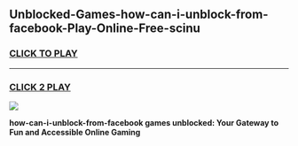 
## Unblocked-Games-how-can-i-unblock-from-facebook-Play-Online-Free-scinu
<h3>
<a href="https://premium76.site?title=how-can-i-unblock-from-facebook&ref=26A">CLICK TO PLAY</a></h3>
<hr>

<h3>
<a href="https://premium76.site?title=how-can-i-unblock-from-facebook&ref=26A">CLICK 2 PLAY</a>
  
</h3>

<a href="https://premium76.site?title=how-can-i-unblock-from-facebook&ref=26A"><img src="https://clearcache.store/games.png"></a>


**how-can-i-unblock-from-facebook games unblocked: Your Gateway to Fun and Accessible Online Gaming**
